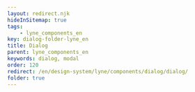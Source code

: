 ```yaml
---
layout: redirect.njk
hideInSitemap: true
tags: 
    - lyne_components_en
key: dialog-folder-lyne_en
title: Dialog
parent: lyne_components_en
keywords: dialog, modal
order: 120
redirect: /en/design-system/lyne/components/dialog/dialog/
folder: true
---
```

